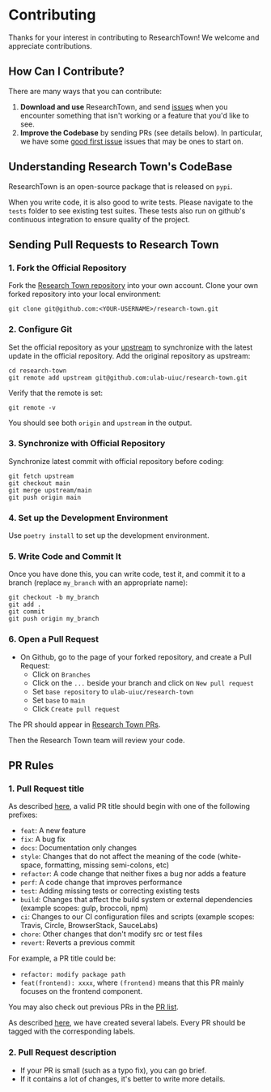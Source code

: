 # Contributing

Thanks for your interest in contributing to ResearchTown! We welcome and appreciate contributions.

## How Can I Contribute?

There are many ways that you can contribute:

1. **Download and use** ResearchTown, and send [issues](https://github.com/ulab-uiuc/research-town/issues) when you encounter something that isn't working or a feature that you'd like to see.
3. **Improve the Codebase** by sending PRs (see details below). In particular, we have some [good first issue](https://github.com/ulab-uiuc/research-town/labels/good%20first%20issue) issues that may be ones to start on.

## Understanding Research Town's CodeBase

ResearchTown is an open-source package that is released on `pypi`.

When you write code, it is also good to write tests. Please navigate to the `tests` folder to see existing test suites. These tests also run on github's continuous integration to ensure quality of the project.

## Sending Pull Requests to Research Town

### 1. Fork the Official Repository
Fork the [Research Town repository](https://github.com/ulab-uiuc/research-town) into your own account.
Clone your own forked repository into your local environment:

```shell
git clone git@github.com:<YOUR-USERNAME>/research-town.git
```

### 2. Configure Git

Set the official repository as your [upstream](https://www.atlassian.com/git/tutorials/git-forks-and-upstreams) to synchronize with the latest update in the official repository.
Add the original repository as upstream:

```shell
cd research-town
git remote add upstream git@github.com:ulab-uiuc/research-town.git
```

Verify that the remote is set:

```shell
git remote -v
```

You should see both `origin` and `upstream` in the output.

### 3. Synchronize with Official Repository
Synchronize latest commit with official repository before coding:

```shell
git fetch upstream
git checkout main
git merge upstream/main
git push origin main
```

### 4. Set up the Development Environment

Use `poetry install` to set up the development environment.

### 5. Write Code and Commit It

Once you have done this, you can write code, test it, and commit it to a branch (replace `my_branch` with an appropriate name):

```shell
git checkout -b my_branch
git add .
git commit
git push origin my_branch
```

### 6. Open a Pull Request

* On Github, go to the page of your forked repository, and create a Pull Request:
   - Click on `Branches`
   - Click on the `...` beside your branch and click on `New pull request`
   - Set `base repository` to `ulab-uiuc/research-town`
   - Set `base` to `main`
   - Click `Create pull request`

The PR should appear in [Research Town PRs](https://github.com/ulab-uiuc/research-town/pulls).

Then the Research Town team will review your code.

## PR Rules

### 1. Pull Request title
As described [here](https://github.com/commitizen/conventional-commit-types/blob/master/index.json), a valid PR title should begin with one of the following prefixes:

- `feat`: A new feature
- `fix`: A bug fix
- `docs`: Documentation only changes
- `style`: Changes that do not affect the meaning of the code (white-space, formatting, missing semi-colons, etc)
- `refactor`: A code change that neither fixes a bug nor adds a feature
- `perf`: A code change that improves performance
- `test`: Adding missing tests or correcting existing tests
- `build`: Changes that affect the build system or external dependencies (example scopes: gulp, broccoli, npm)
- `ci`: Changes to our CI configuration files and scripts (example scopes: Travis, Circle, BrowserStack, SauceLabs)
- `chore`: Other changes that don't modify src or test files
- `revert`: Reverts a previous commit

For example, a PR title could be:
- `refactor: modify package path`
- `feat(frontend): xxxx`, where `(frontend)` means that this PR mainly focuses on the frontend component.

You may also check out previous PRs in the [PR list](https://github.com/ulab-uiuc/research-town/pulls).

As described [here](https://github.com/ulab-uiuc/research-town/labels), we have created several labels. Every PR should be tagged with the corresponding labels.

### 2. Pull Request description
- If your PR is small (such as a typo fix), you can go brief.
- If it contains a lot of changes, it's better to write more details.
